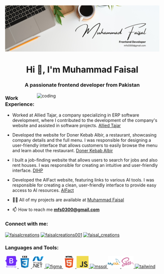 ![logo](https://github.com/faisal163/faisal163/blob/main/banner.png)
<h1 align="center">Hi 👋, I'm Muhammad Faisal</h1>
<h3 align="center">A passionate frontend developer from Pakistan</h3>

<img align="right" alt="coding" width="400" src="https://user-images.githubusercontent.com/55389276/140866485-8fb1c876-9a8f-4d6a-98dc-08c4981eaf70.gif">

<h3 align="left">Work Experience:</h3>

- Worked at Allied Tajar, a company specializing in ERP software development, where I contributed to the development of the company's website and assisted in software projects. <a href="https://www.alliedtajar.com" target="_blank">Allied Tajar</a>

- Developed the website for Doner Kebab Albir, a restaurant, showcasing company details and the full menu. I was responsible for designing a user-friendly interface that allows customers to easily browse the menu and learn about the restaurant. <a href="https://donerkebabalbir.com" target="_blank"> Doner Kebab Albir</a>

- I built a job-finding website that allows users to search for jobs and also rent houses. I was responsible for creating an intuitive and user-friendly interface. <a href="https://www.di-hp.com" target="_blank">DIHP</a>

- Developed the AIFact website, featuring links to various AI tools. I was responsible for creating a clean, user-friendly interface to provide easy access to AI resources. <a href="https://faisalcreations.github.io/aifact" target="_blank">AIFact</a>

- 👨‍💻 All of my projects are available at <a href="https://www.faisalcreations.me" target="_blank">Muhammad Faisal</a>
 
- 📫 How to reach me **mfs0300@gmail.com**

<h3 align="left">Connect with me:</h3>
<p align="left">
<a href="https://linkedin.com/in/faisalcreations" target="blank"><img align="center" src="https://raw.githubusercontent.com/rahuldkjain/github-profile-readme-generator/master/src/images/icons/Social/linked-in-alt.svg" alt="faisalcreations" height="30" width="40" /></a>
<a href="https://fb.com/faisalcreations001" target="blank"><img align="center" src="https://raw.githubusercontent.com/rahuldkjain/github-profile-readme-generator/master/src/images/icons/Social/facebook.svg" alt="faisalcreations001" height="30" width="40" /></a>
<a href="https://instagram.com/faisalcreations001" target="blank"><img align="center" src="https://raw.githubusercontent.com/rahuldkjain/github-profile-readme-generator/master/src/images/icons/Social/instagram.svg" alt="faisal_creations" height="30" width="40" /></a>
</p>

<h3 align="left">Languages and Tools:</h3>
<p align="left"> <a href="https://getbootstrap.com" target="_blank" rel="noreferrer"> <img src="https://raw.githubusercontent.com/devicons/devicon/master/icons/bootstrap/bootstrap-plain-wordmark.svg" alt="bootstrap" width="40" height="40"/> </a> <a href="https://www.w3schools.com/css/" target="_blank" rel="noreferrer"> <img src="https://raw.githubusercontent.com/devicons/devicon/master/icons/css3/css3-original-wordmark.svg" alt="css3" width="40" height="40"/> </a> <a href="https://dotnet.microsoft.com/" target="_blank" rel="noreferrer"> <img src="https://raw.githubusercontent.com/devicons/devicon/master/icons/dot-net/dot-net-original-wordmark.svg" alt="dotnet" width="40" height="40"/> </a> <a href="https://www.figma.com/" target="_blank" rel="noreferrer"> <img src="https://www.vectorlogo.zone/logos/figma/figma-icon.svg" alt="figma" width="40" height="40"/> </a> <a href="https://www.w3.org/html/" target="_blank" rel="noreferrer"> <img src="https://raw.githubusercontent.com/devicons/devicon/master/icons/html5/html5-original-wordmark.svg" alt="html5" width="40" height="40"/> </a> <a href="https://developer.mozilla.org/en-US/docs/Web/JavaScript" target="_blank" rel="noreferrer"> <img src="https://raw.githubusercontent.com/devicons/devicon/master/icons/javascript/javascript-original.svg" alt="javascript" width="40" height="40"/> </a> <a href="https://www.microsoft.com/en-us/sql-server" target="_blank" rel="noreferrer"> <img src="https://www.svgrepo.com/show/303229/microsoft-sql-server-logo.svg" alt="mssql" width="40" height="40"/> </a> <a href="https://www.mysql.com/" target="_blank" rel="noreferrer"> <img src="https://raw.githubusercontent.com/devicons/devicon/master/icons/mysql/mysql-original-wordmark.svg" alt="mysql" width="40" height="40"/> </a> <a href="https://sass-lang.com" target="_blank" rel="noreferrer"> <img src="https://raw.githubusercontent.com/devicons/devicon/master/icons/sass/sass-original.svg" alt="sass" width="40" height="40"/> </a> <a href="https://tailwindcss.com/" target="_blank" rel="noreferrer"> <img src="https://www.vectorlogo.zone/logos/tailwindcss/tailwindcss-icon.svg" alt="tailwind" width="40" height="40"/> </a> </p>
